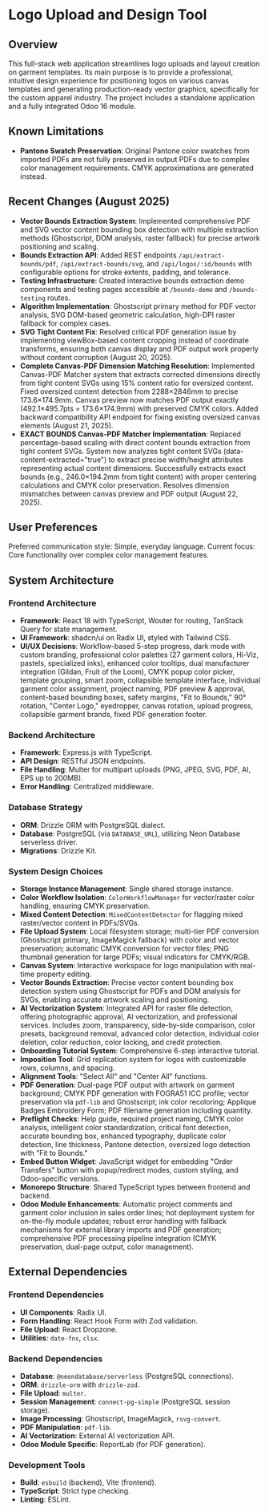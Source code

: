 # Logo Upload and Design Tool

## Overview
This full-stack web application streamlines logo uploads and layout creation on garment templates. Its main purpose is to provide a professional, intuitive design experience for positioning logos on various canvas templates and generating production-ready vector graphics, specifically for the custom apparel industry. The project includes a standalone application and a fully integrated Odoo 16 module.

## Known Limitations
- **Pantone Swatch Preservation**: Original Pantone color swatches from imported PDFs are not fully preserved in output PDFs due to complex color management requirements. CMYK approximations are generated instead.

## Recent Changes (August 2025)
- **Vector Bounds Extraction System**: Implemented comprehensive PDF and SVG vector content bounding box detection with multiple extraction methods (Ghostscript, DOM analysis, raster fallback) for precise artwork positioning and scaling.
- **Bounds Extraction API**: Added REST endpoints `/api/extract-bounds/pdf`, `/api/extract-bounds/svg`, and `/api/logos/:id/bounds` with configurable options for stroke extents, padding, and tolerance.
- **Testing Infrastructure**: Created interactive bounds extraction demo components and testing pages accessible at `/bounds-demo` and `/bounds-testing` routes.
- **Algorithm Implementation**: Ghostscript primary method for PDF vector analysis, SVG DOM-based geometric calculation, high-DPI raster fallback for complex cases.
- **SVG Tight Content Fix**: Resolved critical PDF generation issue by implementing viewBox-based content cropping instead of coordinate transforms, ensuring both canvas display and PDF output work properly without content corruption (August 20, 2025).
- **Complete Canvas-PDF Dimension Matching Resolution**: Implemented Canvas-PDF Matcher system that extracts corrected dimensions directly from tight content SVGs using 15% content ratio for oversized content. Fixed oversized content detection from 2288×2846mm to precise 173.6×174.9mm. Canvas preview now matches PDF output exactly (492.1×495.7pts = 173.6×174.9mm) with preserved CMYK colors. Added backward compatibility API endpoint for fixing existing oversized canvas elements (August 21, 2025).
- **EXACT BOUNDS Canvas-PDF Matcher Implementation**: Replaced percentage-based scaling with direct content bounds extraction from tight content SVGs. System now analyzes tight content SVGs (data-content-extracted="true") to extract precise width/height attributes representing actual content dimensions. Successfully extracts exact bounds (e.g., 246.0×194.2mm from tight content) with proper centering calculations and CMYK color preservation. Resolves dimension mismatches between canvas preview and PDF output (August 22, 2025).

## User Preferences
Preferred communication style: Simple, everyday language.
Current focus: Core functionality over complex color management features.

## System Architecture

### Frontend Architecture
- **Framework**: React 18 with TypeScript, Wouter for routing, TanStack Query for state management.
- **UI Framework**: shadcn/ui on Radix UI, styled with Tailwind CSS.
- **UI/UX Decisions**: Workflow-based 5-step progress, dark mode with custom branding, professional color palettes (27 garment colors, Hi-Viz, pastels, specialized inks), enhanced color tooltips, dual manufacturer integration (Gildan, Fruit of the Loom), CMYK popup color picker, template grouping, smart zoom, collapsible template interface, individual garment color assignment, project naming, PDF preview & approval, content-based bounding boxes, safety margins, "Fit to Bounds," 90° rotation, "Center Logo," eyedropper, canvas rotation, upload progress, collapsible garment brands, fixed PDF generation footer.

### Backend Architecture
- **Framework**: Express.js with TypeScript.
- **API Design**: RESTful JSON endpoints.
- **File Handling**: Multer for multipart uploads (PNG, JPEG, SVG, PDF, AI, EPS up to 200MB).
- **Error Handling**: Centralized middleware.

### Database Strategy
- **ORM**: Drizzle ORM with PostgreSQL dialect.
- **Database**: PostgreSQL (via `DATABASE_URL`), utilizing Neon Database serverless driver.
- **Migrations**: Drizzle Kit.

### System Design Choices
- **Storage Instance Management**: Single shared storage instance.
- **Color Workflow Isolation**: `ColorWorkflowManager` for vector/raster color handling, ensuring CMYK preservation.
- **Mixed Content Detection**: `MixedContentDetector` for flagging mixed raster/vector content in PDFs/SVGs.
- **File Upload System**: Local filesystem storage; multi-tier PDF conversion (Ghostscript primary, ImageMagick fallback) with color and vector preservation; automatic CMYK conversion for vector files; PNG thumbnail generation for large PDFs; visual indicators for CMYK/RGB.
- **Canvas System**: Interactive workspace for logo manipulation with real-time property editing.
- **Vector Bounds Extraction**: Precise vector content bounding box detection system using Ghostscript for PDFs and DOM analysis for SVGs, enabling accurate artwork scaling and positioning.
- **AI Vectorization System**: Integrated API for raster file detection, offering photographic approval, AI vectorization, and professional services. Includes zoom, transparency, side-by-side comparison, color presets, background removal, advanced color detection, individual color deletion, color reduction, color locking, and credit protection.
- **Onboarding Tutorial System**: Comprehensive 6-step interactive tutorial.
- **Imposition Tool**: Grid replication system for logos with customizable rows, columns, and spacing.
- **Alignment Tools**: "Select All" and "Center All" functions.
- **PDF Generation**: Dual-page PDF output with artwork on garment background; CMYK PDF generation with FOGRA51 ICC profile; vector preservation via `pdf-lib` and Ghostscript; ink color recoloring; Applique Badges Embroidery Form; PDF filename generation including quantity.
- **Preflight Checks**: Help guide, required project naming, CMYK color analysis, intelligent color standardization, critical font detection, accurate bounding box, enhanced typography, duplicate color detection, line thickness, Pantone detection, oversized logo detection with "Fit to Bounds."
- **Embed Button Widget**: JavaScript widget for embedding "Order Transfers" button with popup/redirect modes, custom styling, and Odoo-specific versions.
- **Monorepo Structure**: Shared TypeScript types between frontend and backend.
- **Odoo Module Enhancements**: Automatic project comments and garment color inclusion in sales order lines; hot deployment system for on-the-fly module updates; robust error handling with fallback mechanisms for external library imports and PDF generation; comprehensive PDF processing pipeline integration (CMYK preservation, dual-page output, color management).

## External Dependencies

### Frontend Dependencies
- **UI Components**: Radix UI.
- **Form Handling**: React Hook Form with Zod validation.
- **File Upload**: React Dropzone.
- **Utilities**: `date-fns`, `clsx`.

### Backend Dependencies
- **Database**: `@neondatabase/serverless` (PostgreSQL connections).
- **ORM**: `drizzle-orm` with `drizzle-zod`.
- **File Upload**: `multer`.
- **Session Management**: `connect-pg-simple` (PostgreSQL session storage).
- **Image Processing**: Ghostscript, ImageMagick, `rsvg-convert`.
- **PDF Manipulation**: `pdf-lib`.
- **AI Vectorization**: External AI vectorization API.
- **Odoo Module Specific**: ReportLab (for PDF generation).

### Development Tools
- **Build**: `esbuild` (backend), Vite (frontend).
- **TypeScript**: Strict type checking.
- **Linting**: ESLint.
